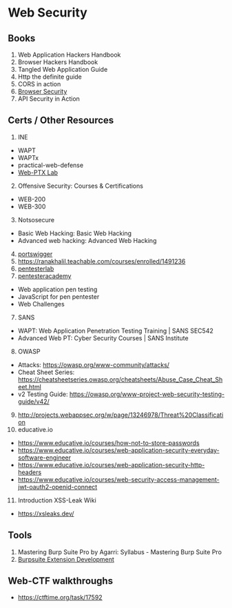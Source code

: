 # Web Security

## Books
1. Web Application Hackers Handbook
2. Browser Hackers Handbook
3. Tangled Web Application Guide
4. Http the definite guide
5. CORS in action
6. [Browser Security](https://github.com/cure53/browser-sec-whitepaper)
7. API Security in Action

## Certs / Other Resources
1. INE
  - WAPT
  - WAPTx
  - practical-web-defense 
  - [Web-PTX Lab](https://members.elearnsecurity.com/labs/hera_web_application_penetration_testing_extreme_v1)
2. Offensive Security: Courses & Certifications 
  - WEB-200
  - WEB-300
3. Notsosecure
  - Basic Web Hacking: Basic Web Hacking 
  - Advanced web hacking: Advanced Web Hacking 
4. [portswigger](https://portswigger.net/web-security/all-materials)
5. https://ranakhalil.teachable.com/courses/enrolled/1491236
5. [pentesterlab](https://pentesterlab.com/)
6. [pentesteracademy](https://www.pentesteracademy.com/)
  - Web application pen testing
  - JavaScript for pen pentester
  - Web Challenges
7. SANS
  - WAPT: Web Application Penetration Testing Training | SANS SEC542 
  - Advanced Web PT: Cyber Security Courses | SANS Institute
8. OWASP
  - Attacks: https://owasp.org/www-community/attacks/
  - Cheat Sheet Series: https://cheatsheetseries.owasp.org/cheatsheets/Abuse_Case_Cheat_Sheet.html
  - v2 Testing Guide: https://owasp.org/www-project-web-security-testing-guide/v42/
9. http://projects.webappsec.org/w/page/13246978/Threat%20Classification
10. educative.io
  - https://www.educative.io/courses/how-not-to-store-passwords
  - https://www.educative.io/courses/web-application-security-everyday-software-engineer
  - https://www.educative.io/courses/web-application-security-http-headers
  - https://www.educative.io/courses/web-security-access-management-jwt-oauth2-openid-connect
11. Introduction XSS-Leak Wiki
  - https://xsleaks.dev/  

## Tools
1. Mastering Burp Suite Pro by Agarri: Syllabus - Mastering Burp Suite Pro
2. [Burpsuite Extension Development](https://www.educative.io/courses/burp-suite-extension-development)

## Web-CTF walkthroughs
  - https://ctftime.org/task/17592
